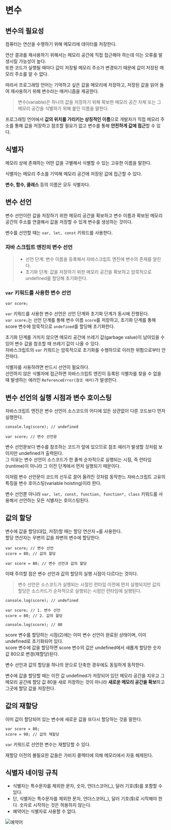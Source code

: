 # 변수

## 변수의 필요성

컴퓨터는 연산을 수행하기 위해 메모리에 데이터를 저장한다.

연산 결과를 재사용하기 위해서는 메모리 공간에 직접 접근해야 하는데 이는 오류를 발생시킬 가능성이 높다.<br>또한 코드가 실행될 때마다 값이 저장될 메모리 주소가 변경되기 때문에 값이 저장된 메모리 주소를 알 수 없다.

따라서 프로그래밍 언어는 기억하고 싶은 값을 메모리에 저장하고, 저장된 값을 읽어 들여 재사용하기 위해 변수라는 매커니즘을 제공한다.

> 변수(variable)은 하나의 값을 저장하기 위해 확보한 메모리 공간 자체 또는 그 메모리 공간을 식별하기 위해 붙인 이름을 말한다.

프로그래밍 언어에서 **값의 위치를 가리키는 상징적인 이름**으로 개발자가 직접 메모리 주소를 통해 값을 저장하고 참조할 필요가 없고 변수를 통해 **안전하게 값에 접근**할 수 있다.

## 식별자

메모리 상에 존재하는 어떤 값을 구별해서 식별할 수 있는 고유한 이름을 말한다.

식별자는 메모리 주소를 기억해 메모리 공간에 저장된 값에 접근할 수 있다.

**변수, 함수, 클래스** 등의 이름은 모두 식별자다.

## 변수 선언

변수 선언이란 값을 저장하기 위한 메모리 공간을 확보하고 변수 이름과 확보된 메모리 공간의 주소를 연결해서 값을 저장할 수 있게 변수를 생성하는 것이다.

변수를 선언할 때는 `var, let, const` 키워드를 사용한다.

### 자바 스크립트 엔진의 변수 선언

> - 선언 단계: 변수 이름을 등록해서 자바스크립트 엔진에 변수의 존재를 알린다.
> - 초기화 단계: 값을 저장하기 위한 메모리 공간을 확보하고 암묵적으로 undefined를 할당해 초기화한다.

### `var` 키워드를 사용한 변수 선언

```
var score;
```

`var` 키워드를 사용한 변수 선언은 선언 단계와 초기화 단계가 동시에 진행된다. <br>`var score;`는 선언 단계를 통해 변수 이름 `score`를 저장하고, 초기화 단계를 통해 score 변수에 암묵적으로 `undefined`를 할당해 초기화한다.

초기화 단계를 거치지 않으면 메모리 공간에 쓰레기 값(garbage value)이 남아있을 수 있어 변수 값을 참조할 때 쓰레기 값이 나올 수 있다. <br>자바스크립트의 `var` 키워드는 암묵적으로 초기화를 수행하므로 이러한 위험으로부터 안전하다.

식별자를 사용하려면 반드시 선언이 필요하다.<br> 선언하지 않은 식별자에 접근하면 자바스크립트 엔진이 등록된 식별자를 찾을 수 없을 때 발생하는 에러인 `ReferenceError(참조 에러)`가 발생한다.

## 변수 선언의 실행 시점과 변수 호이스팅

자바스크립트 엔진은 변수 선언이 소스코드의 어디에 있든 상관없이 다른 코드보다 먼저 실행한다.

```
console.log(score); // undefined

var score; // 변수 선언문
```

변수 선언문보다 변수를 참조하는 코드가 앞에 있으므로 참조 에러가 발생할 것처럼 보이지만 undefined가 출력된다.<br>그 이유는 변수 선언이 소스코드가 한 줄씩 순차적으로 실행되는 시점, 즉 런타임(runtime)이 아니라 그 이전 단계에서 먼저 실행되기 때문이다.

이처럼 변수 선언문이 코드의 선두로 끌어 올려진 것처럼 동작한느 자바스크립트 고유의 특징을 변수 호이스팅(variable hoisting)이라 한다.

변수 선언뿐 아니라 `var, let, const, function, function*, class` 키워드를 사용해서 선언하는 모든 식별자는 호이스팅된다.

## 값의 할당

변수에 값을 할당(대입, 저장)할 때는 할당 연산자 `=`를 사용한다.<br>할당 연산자는 우변의 값을 좌변의 변수에 할당한다.

```
var score; // 변수 선언
score = 80; // 값의 할당
```

```
var score = 80; // 변수 선언과 값의 할당
```

이때 주의할 점은 변수 선언과 값의 할당의 실행 시점이 다르다는 것이다.

> 변수 선언은 소스코드가 실행되는 시점인 런타임 이전에 먼저 실행되지만 값의 할당은 소스카드가 순차적으로 실행되는 시점인 런타임에 실행된다.

```
console.log(score); // undefined

var score; // 1. 변수 선언
score = 80; // 2. 값의 할당

console.log(score); // 80
```

score 변수를 할당하는 시점(2)에는 이미 변수 선언이 완료된 상태이며, 이미 undefined로 초기화되어 있다. <br>score 변수에 값을 할당하면 score 변수의 값은 undefined에서 새롭게 할당한 숫자 값 80으로 변경(재할당)된다.

변수 선언과 값의 할당을 하나의 문으로 단축한 경우에도 동일하게 동작한다.

변수에 값을 할당할 때는 이전 값 undefined가 저장되어 있던 메모리 공간을 지우고 그 메모리 공간에 할당 값 80을 새로 저장하는 것이 아니라 **새로운 메모리 공간을 확보**하고 그곳에 할당 값을 저장한다.

## 값의 재할당

이미 값이 할당되어 있는 변수에 새로운 값을 또다시 할당하는 것을 말한다.

```
var score = 80;
score = 90; // 값의 재할당
```

`var` 키워드로 선언한 변수는 재할당할 수 있다.

재할당 이전의 불필요한 값들은 가비지 콜렉터에 의해 메모리에서 자동 해제된다.

## 식별자 네이밍 규칙

- 식별자는 특수문자를 제외한 문자, 숫자, 언더스코어(\_), 달러 기호($)를 포함할 수 있다.
- 단, 식별자는 특수문자를 제외한 문자, 언더스코어(\_), 달러 기호($)로 시작해야 한다. 숫자로 시작하는 것은 허용하지 않는다.
- 예약어는 식별자로 사용할 수 없다.

![예약어](https://github.com/user-attachments/assets/c0476963-f7a5-4cf5-bf72-f5d964194b2d)
